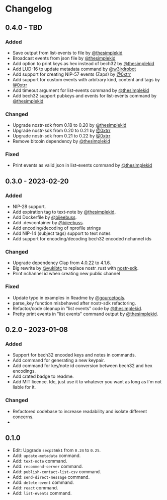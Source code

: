 # Changelog

## 0.4.0 - TBD

### Added
- Save output from list-events to file by [@thesimplekid](https://github.com/thesimplekid)
- Broadcast events from json file by [@thesimplekid](https://github.com/thesimplekid)
- Add option to print keys as hex instead of bech32 by [@thesimplekid](https://github.com/thesimplekid)
- Add LUD-16 to update metadata command by [@w3irdrobot](https://github.com/w3irdrobot)
- Add support for creating NIP-57 events (Zaps) by [@0xtrr](https://github.com/0xtrr)
- Add support for custom events with arbitrary kind, content and tags by [@0xtrr](https://github.com/0xtrr)
- Add timeout argument for list-events command by [@thesimplekid](https://github.com/thesimplekid)
- Add bech32 support pubkeys and events for list-events command by [@thesimplekid](https://github.com/thesimplekid)


### Changed
- Upgrade nostr-sdk from 0.18 to 0.20 by [@thesimplekid](https://github.com/thesimplekid)
- Upgrade nostr-sdk from 0.20 to 0.21 by [@0xtrr](https://github.com/0xtrr)
- Upgrade nostr-sdk from 0.21 to 0.22 by [@0xtrr](https://github.com/0xtrr)
- Remove bitcoin dependency by [@thesimplekid](https://github.com/thesimplekid)

### Fixed
- Print events as valid json in list-events command by [@thesimplekid](https://github.com/thesimplekid)

## 0.3.0 - 2023-02-20

### Added
- NIP-28 support.
- Add expiration tag to text-note by [@thesimplekid](https://github.com/thesimplekid).
- Add Dockerfile by [@bijeebuss](https://github.com/bijeebuss).
- Add .devcontainer by [@bijeebuss](https://github.com/bijeebuss).
- Add encoding/decoding of nprofile strings
- Add NIP-14 (subject tags) support to text notes
- Add support for encoding/decoding bech32 encoded nchannel ids

### Changed
- Upgrade dependency Clap from 4.0.22 to 4.1.6.
- Big rewrite by [@yukibtc](https://github.com/yukibtc) to replace nostr_rust with [nostr-sdk](https://github.com/rust-nostr/nostr).
- Print nchannel id when creating new public channel

### Fixed
- Update typo in examples in Readme by [@gourcetools](https://github.com/gourcetools).
- parse_key function misbehaved after nostr-sdk refactoring.
- Refactor/code cleanup in "list events" code by [@thesimplekid](https://github.com/thesimplekid).
- Pretty print events in "list events" command output by [@thesimplekid](https://github.com/thesimplekid).


## 0.2.0 - 2023-01-08

### Added
- Support for bech32 encoded keys and notes in commands.
- Add command for generating a new keypair.
- Add command for key/note id conversion between bech32 and hex encodings.
- Add crated badge to readme.
- Add MIT licence. Idc, just use it to whatever you want as long as I'm not liable for it.

### Changed
- Refactored codebase to increase readability and isolate different concerns.
- 

## 0.1.0
- Edit: Upgrade `secp256k1` from `0.24` to `0.25`.
- Add: `update-metadata` command.
- Add: `text-note` command.
- Add: `recommend-server` command.
- Add: `publish-contact-list-csv` command.
- Add: `send-direct-message` command.
- Add: `delete-event` command.
- Add: `react` command.
- Add: `list-events` command.
